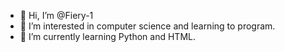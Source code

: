 - 👋 Hi, I’m @Fiery-1
- 👀 I’m interested in computer science and learning to program.
- 🌱 I’m currently learning Python and HTML.

